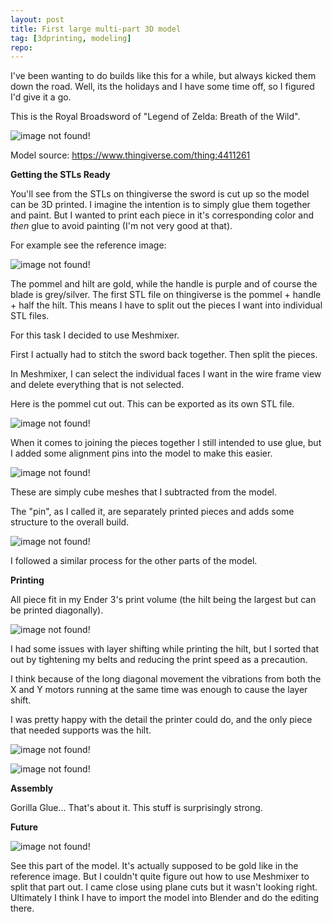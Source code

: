 ```yaml
---
layout: post
title: First large multi-part 3D model
tag: [3dprinting, modeling]
repo: 
---
```


I've been wanting to do builds like this for a while, but always kicked them down the road. Well, its the holidays and I have some time off, so I figured I'd give it a go.

This is the Royal Broadsword of "Legend of Zelda: Breath of the Wild".

![image not found!](/assets/2021/12/30/tis-sword.jpg)



Model source: https://www.thingiverse.com/thing:4411261

**Getting the STLs Ready**

You'll see from the STLs on thingiverse the sword is cut up so the model can be 3D printed. I imagine the intention is to simply glue them together and paint. But I wanted to print each piece in it's corresponding color and *then* glue to avoid painting (I'm not very good at that).

For example see the reference image:

![image not found!](/assets/2021/12/30/ref.png)

The pommel and hilt are gold, while the handle is purple and of course the blade is grey/silver. The first STL file on thingiverse is the pommel + handle + half the hilt. This means I have to split out the pieces I want into individual STL files.

For this task I decided to use Meshmixer.

First I actually had to stitch the sword back together. Then split the pieces.

In Meshmixer, I can select the individual faces I want in the wire frame view and delete everything that is not selected.

Here is the pommel cut out. This can be exported as its own STL file.

![image not found!](/assets/2021/12/30/meshmixer-pommel.png)

When it comes to joining the pieces together I still intended to use glue, but I added some alignment pins into the model to make this easier.

![image not found!](/assets/2021/12/30/meshmixer-pommel-plus-handle.png)

These are simply cube meshes that I subtracted from the model.

The "pin", as I called it, are separately printed pieces and adds some structure to the overall build.

![image not found!](/assets/2021/12/30/meshmixer-pommel-handle-pin.png)

I followed a similar process for the other parts of the model.

**Printing**

All piece fit in my Ender 3's print volume (the hilt being the largest but can be printed diagonally).

![image not found!](/assets/2021/12/30/slice-hilt.png)

I had some issues with layer shifting while printing the hilt, but I sorted that out by tightening my belts and reducing the print speed as a precaution.

I think because of the long diagonal movement the vibrations from both the X and Y motors running at the same time was enough to cause the layer shift.

I was pretty happy with the detail the printer could do, and the only piece that needed supports was the hilt.

![image not found!](/assets/2021/12/30/sword-detail.jpg)

![image not found!](/assets/2021/12/30/hilt-detail.jpg)

**Assembly**

Gorilla Glue... That's about it. This stuff is surprisingly strong.

**Future**

![image not found!](/assets/2021/12/30/hilt-wrong.jpg)

See this part of the model. It's actually supposed to be gold like in the reference image. But I couldn't quite figure out how to use Meshmixer to split that part out. I came close using plane cuts but it wasn't looking right. Ultimately I think I have to import the model into Blender and do the editing there.
